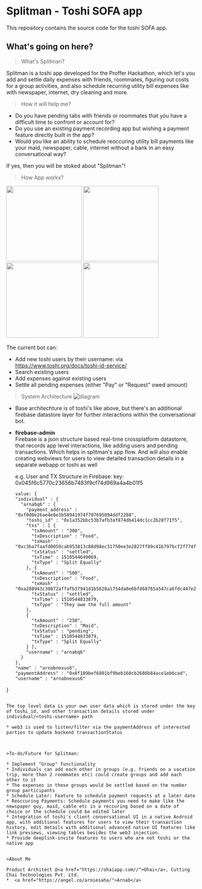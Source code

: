 # Splitman - Toshi SOFA app
This repository contains the source code for the toshi SOFA app.

## What's going on here?
> What's Splitman?

Splitman is a toshi app developed for the Proffer Hackathon, which let's you add and settle daily expenses with friends, roommates, figuring out costs for a group activities, and also schedule recurring utility bill expenses like with newspaper, internet, dry cleaning and more. 

> How it will help me?

* Do you have pending tabs with friends or roommates that you have a difficult time to confront or account for?
* Do you use an existing payment recording app but wishing a payment feature directly built in the app?
* Would you like an ability to schedule reoccuring utility bill payments like your maid, newspaper, cable, internet without a bank in an easy conversational way?

If yes, then you will be stoked about "Splitman"!

> How App works?

<img src="https://lh3.googleusercontent.com/-Uz1i5fAEVJo/WgkmvUFiwqI/AAAAAAAAGrM/EOumDcVBozgIw2USrFOy79OfGD585m0YgCL0BGAYYCw/h2160/9035047960834344901%253Faccount_id%253D0" width="200px"> <img src="https://lh3.googleusercontent.com/-cfUkxCFgLlc/WgkmuViiitI/AAAAAAAAGq8/Bozv40AfkUwQjbyTyySgDdGPNTWz2HvtQCL0BGAYYCw/h2160/5026396371626723057%253Faccount_id%253D0" width="200px"> <img src="https://lh3.googleusercontent.com/-9D_hg8bp0UU/WgkmtkeSEGI/AAAAAAAAGqs/nV44TELFVukC-U_rJZpPNnNjxV4lODw_ACL0BGAYYCw/h2160/6290967093477318946%253Faccount_id%253D0" width="200px"> <img src="https://lh3.googleusercontent.com/-4qm0psu4HQc/Wgkmsh65gRI/AAAAAAAAGrg/47BEi_MJImk5f5p7_qBNw5xqhi_TyftIgCL0BGAYYCw/h2160/936967223953786355%253Faccount_id%253D0" width="200px">

The current bot can:

* Add new toshi users by their username: via https://www.toshi.org/docs/toshi-id-service/
* Search existing users
* Add expenses against existing users
* Settle all pending expenses (either "Pay" or "Request" owed amount)

> System Architecture
![diagram](docs/images/app-architecture.png)

* Base architechture is of toshi's like above, but there's an additional firebase datastore layer for further interactions within the conversational bot.
* **firebase-admin**<br>
  Firebase is a json structure based real-time crossplatform datastorre, that records app level interactions, like adding users and pending transactions. Which helps in splitman's app flow. And will also enable creating webviews for users to view detailed transaction details in a separate webapp or toshi as well

  e.g. User and TX Structure in Firebase:
  key: 0x045f6c5770c23656b7483f9cf74d969a4a4b01f5
  ```
  value: {
  "individual" : {
    "arnabq6" : {
      "payment_address" : "0xf0d0e26ae4e8e3b58941974f787695094ddf2288",
      "toshi_id" : "0x1a352bbc53b7afb3af874db414dc1cc2b28f71f5",
      "txs" : [ {
        "txAmount" : "300",
        "txDescription" : "Food",
        "txHash" : "0xc3ba7faafd0059cab953813c88d98ec31750ee3e2827ff89c41b797bcf2f774f",
        "txStatus" : "settled",
        "txTime" : 1510544649069,
        "txType" : "Split Equally"
      }, {
        "txAmount" : "500",
        "txDescription" : "Food",
        "txHash" : "0xa288943c30872affafb37941d1b5628a1754da8e6bfd68765a547ca6fdc447e2",
        "txStatus" : "settled",
        "txTime" : 1510544833879,
        "txType" : "They owe the full amount"
      },
      {
        "txAmount" : "250",
        "txDescription" : "Maid",
        "txStatus" : "pending",
        "txTime" : 1510544833879,
        "txType" : "Split Equally"
      } ],
      "username" : "arnabq6"
    }
  },
  "name" : "arnabnexus6",
  "paymentAddress" : "0x8f189bef6801bf9beb160cb2686b84ace1eb6cad",
  "username" : "arnabnexus6"
}
```

The top level data is your own user data which is stored under the key of toshi_id, and other transaction details stored under individual/<toshi-username> path

* web3 is used to listen/filter via the paymentAddress of interested parties to update backend transactionStatus



>To-do/Future for Splitman:

* Implement "Group" functionality 
* Individuals can add each other in groups (e.g. friends on a vacation trip, more than 2 roommates etc) could create groups and add each other to it
* The expenses in these groups would be settled based on the number group participants
* Schedule Later: Feature to schedule payment requests at a later date
* Reoccuring Payments: Schedule payments you need to make like the newspaper guy, maid, cable etc in a reccuring based on a date of choice or the schedule could be edited later
* Integration of toshi's client conversational UI in a native Android app, with additional features for users to view their transaction history, edit details with additional advanced native UI features like link previews, viewing tables besides the web3 injection.
* Provide deeplink-invite features to users who are not toshi or the native app 


>About Me

Product Architect @<a href="https://ohaiapp.com//">Ohai</a>, Cutting Chai Technologies Pvt. Ltd.
*  <a href="https://angel.co/arniesaha/">Arnab</a>

